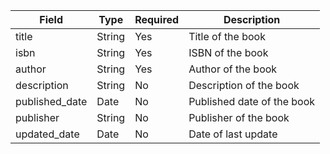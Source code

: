 | Field           | Type        | Required | Description                   |
|-----------------|-------------|----------|-------------------------------|
| title           | String      | Yes      | Title of the book            |
| isbn            | String      | Yes      | ISBN of the book             |
| author          | String      | Yes      | Author of the book           |
| description     | String      | No       | Description of the book      |
| published_date  | Date        | No       | Published date of the book   |
| publisher       | String      | No       | Publisher of the book        |
| updated_date    | Date        | No       | Date of last update          |
